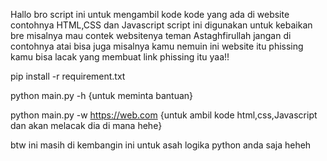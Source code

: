 Hallo bro script ini untuk mengambil kode kode yang ada di website contohnya HTML,CSS dan Javascript
script ini digunakan untuk kebaikan bre misalnya mau contek websitenya teman Astaghfirullah jangan di contohnya
atai bisa juga misalnya kamu nemuin ini website itu phissing kamu bisa lacak yang membuat link phissing itu yaa!!

pip install -r requirement.txt

python main.py -h {untuk meminta bantuan}

python main.py -w https://web.com {untuk ambil kode html,css,Javascript dan akan melacak dia di mana hehe}

btw ini masih di kembangin ini untuk asah logika python anda saja heheh
